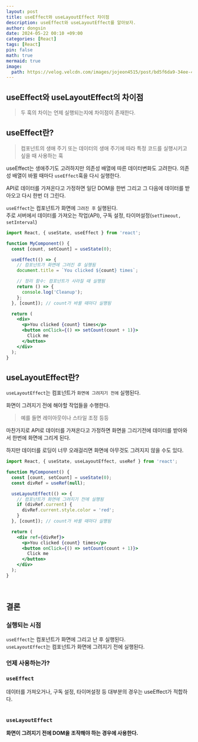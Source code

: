 ```yaml
---
layout: post
title: useEffect와 useLayoutEffect 차이점
description: useEffect와 useLayoutEffect를 알아보자.
author: dongsin
date: 2024-05-22 00:10 +09:00
categories: [React]
tags: [React]
pin: false
math: true
mermaid: true
image:
  path: https://velog.velcdn.com/images/jojeon4515/post/bd5f6da9-34ee-4f04-8afb-bb853341fb6f/image.png
---
```


## useEffect와 useLayoutEffect의 차이점
> 두 훅의 차이는 언제 실행되는지에 차이점이 존재한다.


## useEffect란?
> 컴포넌트의 생애 주기 또는 데이터의 생애 주기에 따라 특정 코드를 실행시키고 싶을 때 사용하는 훅

useEffect는 생애주기도 고려하지만 의존성 배열에 따른 데이터변화도 고려한다.
의존성 배열이 바뀔 때마다 `useEffect`훅을 다시 실행한다.

API로 데이터를 가져온다고 가정하면 일단 DOM을 한번 그리고 그 다음에 
데이터를 받아오고 다시 한번 더 그린다.

`useEffect`는 컴포넌트가 화면에 `그려진 후` 실행된다. <br />
주로 서버에서 데이터를 가져오는 작업(API), 구독 설정, 타이머설정(`setTimeout, setInterval`)



```jsx
import React, { useState, useEffect } from 'react';

function MyComponent() {
  const [count, setCount] = useState(0);

  useEffect(() => {
    // 컴포넌트가 화면에 그려진 후 실행됨
    document.title = `You clicked ${count} times`;

    // 정리 함수: 컴포넌트가 사라질 때 실행됨
    return () => {
      console.log('Cleanup');
    };
  }, [count]); // count가 바뀔 때마다 실행됨

  return (
    <div>
      <p>You clicked {count} times</p>
      <button onClick={() => setCount(count + 1)}>
        Click me
      </button>
    </div>
  );
}

```

## useLayoutEffect란?
`useLayoutEffect`는 컴포넌트가 `화면에 그려지기 전에` 실행된다.<br />

화면이 그려지기 전에 해야할 작업들을 수행한다. <br />
>예를 들면 레이아웃이나 스타일 조정 등등 

마찬가지로 API로 데이터를 가져온다고 가정하면
화면을 그리기전에 데이터를 받아와서 한번에 화면에 그리게 된다.

하지만 데이터를 로딩이 너무 오래걸리면 화면에 아무것도 그려지지 않을 수도 있다.


```jsx
import React, { useState, useLayoutEffect, useRef } from 'react';

function MyComponent() {
  const [count, setCount] = useState(0);
  const divRef = useRef(null);

  useLayoutEffect(() => {
    // 컴포넌트가 화면에 그려지기 전에 실행됨
    if (divRef.current) {
      divRef.current.style.color = 'red';
    }
  }, [count]); // count가 바뀔 때마다 실행됨

  return (
    <div ref={divRef}>
      <p>You clicked {count} times</p>
      <button onClick={() => setCount(count + 1)}>
        Click me
      </button>
    </div>
  );
}

```

<br />

## 결론

### 실행되는 시점
`useEffect`는 컴포넌트가 화면에 그리고 난 후 실행된다. <br />
`useLayoutEffect`는 컴포넌트가 화면에 그려지기 전에 실행된다.<br />

### 언제 사용하는가?
### `useEffect` <br />
데이터를 가져오거나, 구독 설정, 타이머설정 등 대부분의 경우는 useEffect가 적합하다. <br />
<br />

### `useLayoutEffect`
**화면이 그려지기 전에 DOM을 조작해야 하는 경우에 사용한다.**
